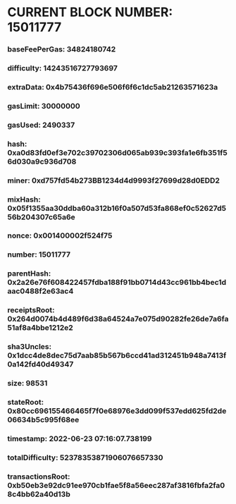 # CURRENT BLOCK NUMBER: 15011777

### baseFeePerGas: 34824180742
### difficulty: 14243516727793697
### extraData: 0x4b75436f696e506f6f6c1dc5ab21263571623a
### gasLimit: 30000000
### gasUsed: 2490337
### hash: 0xa0d83fd0ef3e702c39702306d065ab939c393fa1e6fb351f56d030a9c936d708
### miner: 0xd757fd54b273BB1234d4d9993f27699d28d0EDD2
### mixHash: 0x05f1355aa30ddba60a312b16f0a507d53fa868ef0c52627d556b204307c65a6e
### nonce: 0x001400002f524f75
### number: 15011777
### parentHash: 0x2a26e76f608422457fdba188f91bb0714d43cc961bb4bec1daac0488f2e63ac4
### receiptsRoot: 0x264d0074b4d489f6d38a64524a7e075d90282fe26de7a6fa51af8a4bbe1212e2
### sha3Uncles: 0x1dcc4de8dec75d7aab85b567b6ccd41ad312451b948a7413f0a142fd40d49347
### size: 98531
### stateRoot: 0x80cc696155466465f7f0e68976e3dd099f537edd625fd2de06634b5c995f68ee
### timestamp: 2022-06-23 07:16:07.738199
### totalDifficulty: 52378353871906076657330
### transactionsRoot: 0xb50eb3e92dc91ee970cb1fae5f8a56eec287af3816fbfa2fa08c4bb62a40d13b
